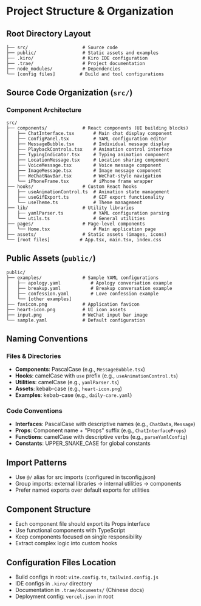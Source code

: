 # Project Structure & Organization

## Root Directory Layout
```
├── src/                    # Source code
├── public/                 # Static assets and examples
├── .kiro/                  # Kiro IDE configuration
├── .trae/                  # Project documentation
├── node_modules/           # Dependencies
└── [config files]         # Build and tool configurations
```

## Source Code Organization (`src/`)

### Component Architecture
```
src/
├── components/             # React components (UI building blocks)
│   ├── ChatInterface.tsx       # Main chat display component
│   ├── ConfigPanel.tsx         # YAML configuration editor
│   ├── MessageBubble.tsx       # Individual message display
│   ├── PlaybackControls.tsx    # Animation control interface
│   ├── TypingIndicator.tsx     # Typing animation component
│   ├── LocationMessage.tsx     # Location sharing component
│   ├── VoiceMessage.tsx        # Voice message component
│   ├── ImageMessage.tsx        # Image message component
│   ├── WeChatNavBar.tsx        # WeChat-style navigation
│   └── iPhoneFrame.tsx         # iPhone frame wrapper
├── hooks/                  # Custom React hooks
│   ├── useAnimationControl.ts  # Animation state management
│   ├── useGifExport.ts         # GIF export functionality
│   └── useTheme.ts             # Theme management
├── lib/                    # Utility libraries
│   ├── yamlParser.ts           # YAML configuration parsing
│   └── utils.ts                # General utilities
├── pages/                  # Page-level components
│   └── Home.tsx                # Main application page
├── assets/                 # Static assets (images, icons)
└── [root files]           # App.tsx, main.tsx, index.css
```

## Public Assets (`public/`)
```
public/
├── examples/               # Sample YAML configurations
│   ├── apology.yaml           # Apology conversation example
│   ├── breakup.yaml           # Breakup conversation example
│   ├── confession.yaml        # Love confession example
│   └── [other examples]
├── favicon.png             # Application favicon
├── heart-icon.png          # UI icon assets
├── input.png               # WeChat input bar image
└── sample.yaml             # Default configuration
```

## Naming Conventions

### Files & Directories
- **Components**: PascalCase (e.g., `MessageBubble.tsx`)
- **Hooks**: camelCase with `use` prefix (e.g., `useAnimationControl.ts`)
- **Utilities**: camelCase (e.g., `yamlParser.ts`)
- **Assets**: kebab-case (e.g., `heart-icon.png`)
- **Examples**: kebab-case (e.g., `daily-care.yaml`)

### Code Conventions
- **Interfaces**: PascalCase with descriptive names (e.g., `ChatData`, `Message`)
- **Props**: Component name + "Props" suffix (e.g., `ChatInterfaceProps`)
- **Functions**: camelCase with descriptive verbs (e.g., `parseYamlConfig`)
- **Constants**: UPPER_SNAKE_CASE for global constants

## Import Patterns
- Use `@/` alias for src imports (configured in tsconfig.json)
- Group imports: external libraries → internal utilities → components
- Prefer named exports over default exports for utilities

## Component Structure
- Each component file should export its Props interface
- Use functional components with TypeScript
- Keep components focused on single responsibility
- Extract complex logic into custom hooks

## Configuration Files Location
- Build configs in root: `vite.config.ts`, `tailwind.config.js`
- IDE configs in `.kiro/` directory
- Documentation in `.trae/documents/` (Chinese docs)
- Deployment config: `vercel.json` in root